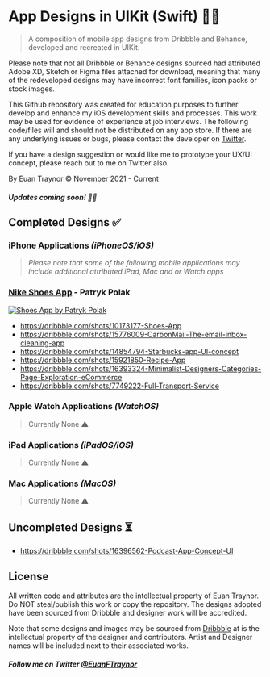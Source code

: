 # App Designs in UIKit (Swift) 🚀🎨
> A composition of mobile app designs from Dribbble and Behance, developed and recreated in UIKit.

Please note that not all Dribbble or Behance designs sourced had attributed Adobe XD, Sketch or Figma files attached for download, meaning that many of the redeveloped designs may have incorrect font families, icon packs or stock images. 

This Github repository was created for education purposes to further develop and enhance my iOS development skills and processes. This work may be used for evidence of experience at job interviews. The following code/files will and should not be distributed on any app store. If there are any underlying issues or bugs, please contact the developer on [Twitter](https://twitter.com/EuanFTraynor).

If you have a design suggestion or would like me to prototype your UX/UI concept, please reach out to me on Twitter also.

By Euan Traynor © November 2021 - Current

##### Updates coming soon! 🥳🎉

## Completed Designs ✅

### iPhone Applications *(iPhoneOS/iOS)*
> *Please note that some of the following mobile applications may include additional attributed iPad, Mac and or Watch apps*
### [Nike Shoes App](https://github.com/efalloon/Swift-Designs/tree/main/apps/Nike%20Shoe%20App) - Patryk Polak
<a href="https://dribbble.com/shots/10173177-Shoes-App">
    <img src="https://cdn.dribbble.com/users/2459704/screenshots/10173177/media/8819104a668fdc1cc0c76c6249ee1e06.png?compress=1&resize=1200x900" alt="Shoes App by Patryk Polak"/>
</a>

- https://dribbble.com/shots/10173177-Shoes-App
- https://dribbble.com/shots/15776009-CarbonMail-The-email-inbox-cleaning-app
- https://dribbble.com/shots/14854794-Starbucks-app-UI-concept
- https://dribbble.com/shots/15921850-Recipe-App
- https://dribbble.com/shots/16393324-Minimalist-Designers-Categories-Page-Exploration-eCommerce
- https://dribbble.com/shots/7749222-Full-Transport-Service

### Apple Watch Applications *(WatchOS)*
> Currently None ⚠️

### iPad Applications *(iPadOS/iOS)*
> Currently None ⚠️

### Mac Applications *(MacOS)* 
> Currently None ⚠️

## Uncompleted Designs ⏳
- https://dribbble.com/shots/16396562-Podcast-App-Concept-UI

## License
All written code and attributes are the intellectual property of Euan Traynor. Do NOT steal/publish this work or copy the repository. The designs adopted have been sourced from Dribbble and designer work will be accredited.

Note that some designs and images may be sourced from [Dribbble](https://dribbble.com/) at is the intellectual property of the designer and contributors. Artist and Designer names will be included next to their associated works.

##### Follow me on Twitter [@EuanFTraynor](https://twitter.com/EuanFTraynor)
